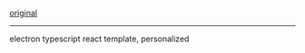 [original](https://github.com/diego3g/electron-typescript-react)

---

electron typescript react template, personalized
